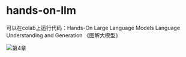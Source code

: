 # hands-on-llm
可以在colab上运行代码：Hands-On Large Language Models Language Understanding and Generation 《图解大模型》


![第4章](https://colab.research.google.com/github/Zijun-Yin/hands-on-llm/blob/main/chapter04/Chapter%204%20-%20Text%20Classification.ipynb)
